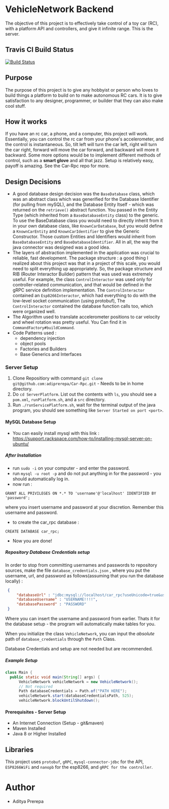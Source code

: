 # VehicleNetwork Backend
The objective of this project is to effectively take control of a toy car (RC), with a platform API and controllers, and give it infinite range. This is the server. 

## Travis CI Build Status
[![Build Status](https://travis-ci.org/adiprerepa/Car-Rpc.svg?branch=master)](https://travis-ci.org/adiprerepa/Car-Rpc)

## Purpose
The purpose of this project is to give any hobbyist or person who loves to build things a platform to build on to make autonomous RC cars. It is to give satisfaction to any designer, programmer, or builder that they can also make cool stuff.

## How it works
If you have an rc car, a phone, and a computer, this project will work. Essentially, you can control the rc car from your phone's accelerometer, and the control is instantaneous. So, tilt left will turn the car left, right will turn the car right, forward will move the car forward, and backward will more it backward. Some more options would be to implement different methods of control, such as a __smart glove__ and all that jazz. Setup is relatively easy, payoff is amazing. See the Car-Rpc repo for more.

## Design Decisions
 - A good database design decision was the `BaseDatabase` class, which was an abstract class which was generified for the Database Identifier (for pulling from mySQL), and the Database Entity Itself - which was returned on the `retrieve()` abstract function. You passed in the Entity Type (which inherited from a `BaseDatabaseEntity` class) to the generic. To use the BaseDatabase class you would need to directly inherit from it in your own database class, like `KnownCarDatabase`, but you would define a `KnownCarEntity` and `KnownCarIdentifier` to give the Generic Constructor. Those custom Entities and Identifiers would inherit from `BaseDatabaseEntity` and `BaseDatabaseIdentifier`. All in all, the way the java connector was designed was a good idea.
 - The layers of abstraction implemented in the application was crucial to reliable, fast development. The package structure : a good thing I realized about this project was that in a project of this scale, you would need to split everything up appropriately. So, the package structure and RIB (Router Interactor Builder) pattern that was used was extremely useful. For example, the class `ControlInteractor` was used only for controller-related communication, and that would be defined in the gRPC service definition implementation. The `ControlInteractor` contained an `Esp8266Interactor`, which had everything to do with the low-level socket communication (using protobuf), The `ControlInteractor` contained the database function calls too, which were organized well.
 - The Algorithm used to translate accelerometer positions to car velocity and wheel rotation was pretty useful. You Can find it in `CommandFactory#buildCommand`.
 - Code Patterns used : 
    - dependency injection
    - object pools
    - Factories and Builders
    - Base Generics and Interfaces


### Server Setup
 1) Clone Repositiory with command `git clone git@github.com:adiprerepa/Car-Rpc.git` - Needs to be in home directory.
 2) Do `cd ServerPlatform`. List out the contents with `ls`, you should see a `pom.xml`, `runPlatform.sh`, and a `src` directory.
 3) Run `./runServicePlatform.sh`, wait for the terminal output of the java program, you should see something like `Server Started on port <port>`.
#### MySQL Database Setup
 - You can easily install mysql with this link : https://support.rackspace.com/how-to/installing-mysql-server-on-ubuntu/
##### After Installation
 - run `sudo -i` on your computer - and enter the password.
 - run `mysql -u root -p` and do not put anything in for the password - you should automatically log in.
 - now run  : 
 ```mysql
GRANT ALL PRIVILEGES ON *.* TO 'username'@'localhost' IDENTIFIED BY 'password';
```
where you insert username and password at your discretion. Remember this username and password.
 - to create the car_rpc database : 
 ```mysql
CREATE DATABASE car_rpc;
```
 - Now you are done!
##### Repository Database Credentials setup
In order to stop from committing usernames and passwords to repository sources, make the file `database_credentials.json` , where you put the username, url, and password as follows(assuming that you run the database locally) : 
```json
 {
     "databaseUrl" : "jdbc:mysql://localhost/car_rpc?useUnicode=true&useJDBCCompliantTimezoneShift=true&useLegacyDatetimeCode=false&serverTimezone=UTC",
     "databaseUsername" : "USERNAME!!!!", 
     "databasePassword" : "PASSWORD"
 }
```
Where you can insert the username and password from earlier. Thats it for the database setup - the program will automatically make tables for you.

When you initialize the class `VehicleNetwork`, you can input the *absolute* path of `database_credentials` through the `Path` Class.

Database Credentials and setup are not needed but are recommended.
##### Example Setup

```java
class Main {
  public static void main(String[] args) {
      VehicleNetwork vehicleNetwork = new VehicleNetwork();
      // Not required
      Path databaseCredentials = Path.of("PATH HERE");
      vehicleNetwork.start(databaseCredentialsPath, 525);
      vehicleNetwork.blockUntilShutdown();
```
#### Prerequisites - Server Setup 
 - An Internet Connection (Setup - git&maven)
 - Maven Installed
 - Java 8 or Higher Installed


## Libraries
This project uses `protobuf`, `gRPC`, `mysql-connector-jdbc` for the API, `ESP8266WiFi` and `nanopb` for the esp8266, and `gRPC for the controller`.
 
# Author
 - Aditya Prerepa
